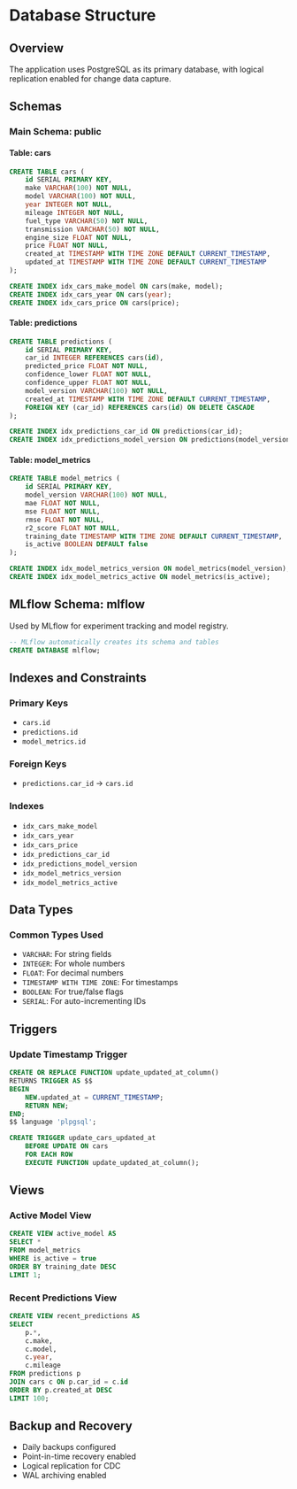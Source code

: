 # Database Structure

## Overview

The application uses PostgreSQL as its primary database, with logical replication enabled for change data capture.

## Schemas

### Main Schema: public

#### Table: cars

```sql
CREATE TABLE cars (
    id SERIAL PRIMARY KEY,
    make VARCHAR(100) NOT NULL,
    model VARCHAR(100) NOT NULL,
    year INTEGER NOT NULL,
    mileage INTEGER NOT NULL,
    fuel_type VARCHAR(50) NOT NULL,
    transmission VARCHAR(50) NOT NULL,
    engine_size FLOAT NOT NULL,
    price FLOAT NOT NULL,
    created_at TIMESTAMP WITH TIME ZONE DEFAULT CURRENT_TIMESTAMP,
    updated_at TIMESTAMP WITH TIME ZONE DEFAULT CURRENT_TIMESTAMP
);

CREATE INDEX idx_cars_make_model ON cars(make, model);
CREATE INDEX idx_cars_year ON cars(year);
CREATE INDEX idx_cars_price ON cars(price);
```

#### Table: predictions

```sql
CREATE TABLE predictions (
    id SERIAL PRIMARY KEY,
    car_id INTEGER REFERENCES cars(id),
    predicted_price FLOAT NOT NULL,
    confidence_lower FLOAT NOT NULL,
    confidence_upper FLOAT NOT NULL,
    model_version VARCHAR(100) NOT NULL,
    created_at TIMESTAMP WITH TIME ZONE DEFAULT CURRENT_TIMESTAMP,
    FOREIGN KEY (car_id) REFERENCES cars(id) ON DELETE CASCADE
);

CREATE INDEX idx_predictions_car_id ON predictions(car_id);
CREATE INDEX idx_predictions_model_version ON predictions(model_version);
```

#### Table: model_metrics

```sql
CREATE TABLE model_metrics (
    id SERIAL PRIMARY KEY,
    model_version VARCHAR(100) NOT NULL,
    mae FLOAT NOT NULL,
    mse FLOAT NOT NULL,
    rmse FLOAT NOT NULL,
    r2_score FLOAT NOT NULL,
    training_date TIMESTAMP WITH TIME ZONE DEFAULT CURRENT_TIMESTAMP,
    is_active BOOLEAN DEFAULT false
);

CREATE INDEX idx_model_metrics_version ON model_metrics(model_version);
CREATE INDEX idx_model_metrics_active ON model_metrics(is_active);
```

## MLflow Schema: mlflow

Used by MLflow for experiment tracking and model registry.

```sql
-- MLflow automatically creates its schema and tables
CREATE DATABASE mlflow;
```

## Indexes and Constraints

### Primary Keys

- `cars.id`
- `predictions.id`
- `model_metrics.id`

### Foreign Keys

- `predictions.car_id` → `cars.id`

### Indexes

- `idx_cars_make_model`
- `idx_cars_year`
- `idx_cars_price`
- `idx_predictions_car_id`
- `idx_predictions_model_version`
- `idx_model_metrics_version`
- `idx_model_metrics_active`

## Data Types

### Common Types Used

- `VARCHAR`: For string fields
- `INTEGER`: For whole numbers
- `FLOAT`: For decimal numbers
- `TIMESTAMP WITH TIME ZONE`: For timestamps
- `BOOLEAN`: For true/false flags
- `SERIAL`: For auto-incrementing IDs

## Triggers

### Update Timestamp Trigger

```sql
CREATE OR REPLACE FUNCTION update_updated_at_column()
RETURNS TRIGGER AS $$
BEGIN
    NEW.updated_at = CURRENT_TIMESTAMP;
    RETURN NEW;
END;
$$ language 'plpgsql';

CREATE TRIGGER update_cars_updated_at
    BEFORE UPDATE ON cars
    FOR EACH ROW
    EXECUTE FUNCTION update_updated_at_column();
```

## Views

### Active Model View

```sql
CREATE VIEW active_model AS
SELECT *
FROM model_metrics
WHERE is_active = true
ORDER BY training_date DESC
LIMIT 1;
```

### Recent Predictions View

```sql
CREATE VIEW recent_predictions AS
SELECT 
    p.*,
    c.make,
    c.model,
    c.year,
    c.mileage
FROM predictions p
JOIN cars c ON p.car_id = c.id
ORDER BY p.created_at DESC
LIMIT 100;
```

## Backup and Recovery

- Daily backups configured
- Point-in-time recovery enabled
- Logical replication for CDC
- WAL archiving enabled
